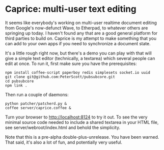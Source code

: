 Caprice: multi-user text editing
=====================

It seems like everybody's working on multi-user realtime document
editing from Google's now-defunct Wave, to Etherpad, to whatever
others are springing up today. I haven't found any that are a good
general platform for third parties to build on. Caprice is my attempt
to make something that you can add to your own apps if you need to
synchronize a document state.

It's a little rough right now, but there's a demo you can play with
that will give a simple text editor (technically, a textarea) which
several people can edit at once. To run it, first make sure you have
the prerequisites:

    npm install coffee-script paperboy redis simplesets socket.io uuid
    git clone git@github.com:PeterScott/pubsubcore.git
    cd pubsubcore
    npm link .
    
Then run a couple of daemons:

    python patcher/patcherd.py &
    coffee server/caprice.coffee &
    
Turn your browser to [http://localhost:8124](http://localhost:8124/)
to try it out. To see the very minimal source code needed to include a
shared textarea in your HTML file, see server/webroot/index.html and
behold the simplicity.

Note that this is a pre-alpha double-plus-unrelease. You have been warned.
That said, it's also a lot of fun, and potentially very useful.
